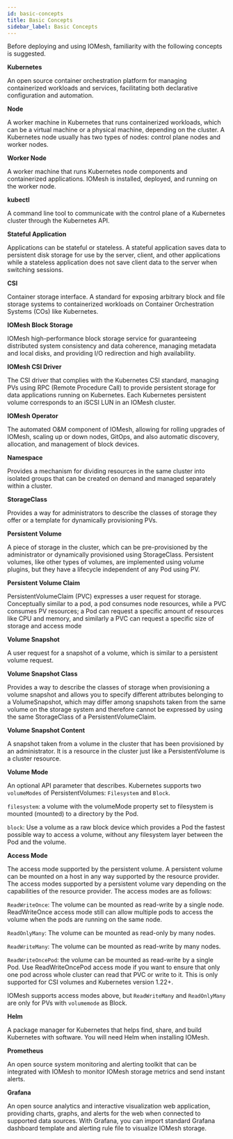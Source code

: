 ```yaml
---
id: basic-concepts
title: Basic Concepts
sidebar_label: Basic Concepts
---
```


Before deploying and using IOMesh, familiarity with the following concepts is suggested.

**Kubernetes**

An open source container orchestration platform for managing containerized workloads and services, facilitating both declarative configuration and automation.

**Node**

A worker machine in Kubernetes that runs containerized workloads, which can be a virtual machine or a physical machine, depending on the cluster. A Kubernetes node usually has two types of nodes: control plane nodes and worker nodes.

**Worker Node**

A worker machine that runs Kubernetes node components and containerized applications. IOMesh is installed, deployed, and running on the worker node. 

**kubectl**

A command line tool to communicate with the control plane of a Kubernetes cluster through the Kubernetes API.

**Stateful Application**

Applications can be stateful or stateless. A stateful application saves data to persistent disk storage for use by the server, client, and other applications while a stateless application does not save client data to the server when switching sessions.

**CSI**

Container storage interface. A standard for exposing arbitrary block and file storage systems to containerized workloads on Container Orchestration Systems (COs) like Kubernetes.

**IOMesh Block Storage**

IOMesh high-performance block storage service for guaranteeing distributed system consistency and data coherence, managing metadata and local disks, and providing I/O redirection and high availability.

**IOMesh CSI Driver**

The CSI driver that complies with the Kubernetes CSI standard, managing PVs using RPC (Remote Procedure Call) to provide persistent storage for data applications running on Kubernetes. Each Kubernetes persistent volume corresponds to an iSCSI LUN in an IOMesh cluster.

**IOMesh Operator**

The automated O&M component of IOMesh, allowing for rolling upgrades of IOMesh, scaling up or down nodes, GitOps, and also automatic discovery, allocation, and management of block devices.

**Namespace**

Provides a mechanism for dividing resources in the same cluster into isolated groups that can be created on demand and managed separately within a cluster.

**StorageClass**

Provides a way for administrators to describe the classes of storage they offer or a template for dynamically provisioning PVs. 

**Persistent Volume**

A piece of storage in the cluster, which can be pre-provisioned by the administrator or dynamically provisioned using StorageClass. Persistent volumes, like other types of volumes, are implemented using volume plugins, but they have a lifecycle independent of any Pod using PV. 

**Persistent Volume Claim**

PersistentVolumeClaim (PVC) expresses a user request for storage. Conceptually similar to a pod, a pod consumes node resources, while a PVC consumes PV resources; a Pod can request a specific amount of resources like CPU and memory, and similarly a PVC can request a specific size of storage and access mode

**Volume Snapshot**

A user request for a snapshot of a volume, which is similar to a persistent volume request.

**Volume Snapshot Class**

Provides a way to describe the classes of storage when provisioning a volume snapshot and allows you to specify different attributes belonging to a VolumeSnapshot, which may differ among snapshots taken from the same volume on the storage system and therefore cannot be expressed by using the same StorageClass of a PersistentVolumeClaim.

**Volume Snapshot Content**

A snapshot taken from a volume in the cluster that has been provisioned by an administrator. It is a resource in the cluster just like a PersistentVolume is a cluster resource.

**Volume Mode**

An optional API parameter that describes. Kubernetes supports two `volumeModes` of PersistentVolumes: `Filesystem` and `Block`.

`filesystem`: a volume with the volumeMode property set to filesystem is mounted (mounted) to a directory by the Pod.

`block`: Use a volume as a raw block device which provides a Pod the fastest possible way to access a volume, without any filesystem layer between the Pod and the volume.

**Access Mode**

The access mode supported by the persistent volume. A persistent volume can be mounted on a host in any way supported by the resource provider. The access modes supported by a persistent volume vary depending on the capabilities of the resource provider. The access modes are as follows:

`ReadWriteOnce`: The volume can be mounted as read-write by a single node. ReadWriteOnce access mode still can allow multiple pods to access the volume when the pods are running on the same node.

`ReadOnlyMany`: The volume can be mounted as read-only by many nodes.

`ReadWriteMany`: The volume can be mounted as read-write by many nodes.

`ReadWriteOncePod`: the volume can be mounted as read-write by a single Pod. Use ReadWriteOncePod access mode if you want to ensure that only one pod across whole cluster can read that PVC or write to it. This is only supported for CSI volumes and Kubernetes version 1.22+.

IOMesh supports access modes above, but `ReadWriteMany` and `ReadOnlyMany` are only for PVs with `volumemode` as Block.

**Helm**

A package manager for Kubernetes that helps find, share, and build Kubernetes with software. You will need Helm when installing IOMesh.

**Prometheus**

An open source system monitoring and alerting toolkit that can be integrated with IOMesh to monitor IOMesh storage metrics and send instant alerts.

**Grafana**

An open source analytics and interactive visualization web application, providing charts, graphs, and alerts for the web when connected to supported data sources. With Grafana, you can import standard Grafana dashboard template and alerting rule file to visualize IOMesh storage.




